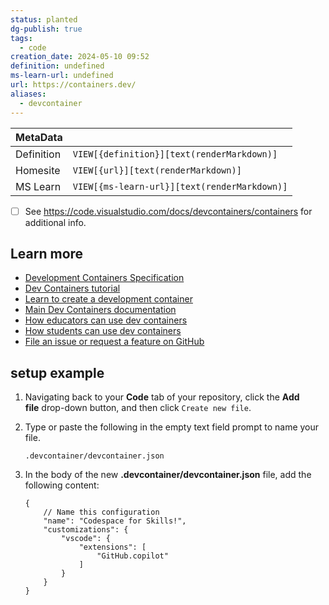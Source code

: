 ```yaml
---
status: planted
dg-publish: true
tags:
  - code
creation_date: 2024-05-10 09:52
definition: undefined
ms-learn-url: undefined
url: https://containers.dev/
aliases:
  - devcontainer
---
```


| MetaData   |                                              |
| ---------- | -------------------------------------------- |
| Definition | `VIEW[{definition}][text(renderMarkdown)]`   |
| Homesite   | `VIEW[{url}][text(renderMarkdown)]`          |
| MS Learn   | `VIEW[{ms-learn-url}][text(renderMarkdown)]` |

- [ ] See https://code.visualstudio.com/docs/devcontainers/containers for additional info.

## Learn more

- [Development Containers Specification](https://containers.dev/implementors/spec/)
- [Dev Containers tutorial](https://code.visualstudio.com/docs/remote/containers-tutorial)
- [Learn to create a development container](https://code.visualstudio.com/docs/remote/create-dev-container)
- [Main Dev Containers documentation](https://code.visualstudio.com/docs/remote/containers)
- [How educators can use dev containers](https://code.visualstudio.com/blogs/2020/07/27/containers-edu)
- [How students can use dev containers](https://youtu.be/Uvf2FVS1F8k)
- [File an issue or request a feature on GitHub](https://github.com/microsoft/vscode-remote-release/issues)

## setup example
1. Navigating back to your **Code** tab of your repository, click the **Add file** drop-down button, and then click `Create new file`.
    
2. Type or paste the following in the empty text field prompt to name your file.
    
    ```
    .devcontainer/devcontainer.json
    ```
    
3. In the body of the new **.devcontainer/devcontainer.json** file, add the following content:
    
    ```
    {
        // Name this configuration
        "name": "Codespace for Skills!",
        "customizations": {
            "vscode": {
                "extensions": [
                    "GitHub.copilot"
                ]
            }
        }
    }
    ```
